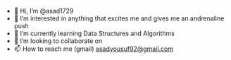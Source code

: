 - 👋 Hi, I’m @asad1729
- 👀 I’m interested in anything that excites me and gives me an andrenaline push
- 🌱 I’m currently learning Data Structures and Algorithms
- 💞️ I’m looking to collaborate on 
- 📫 How to reach me (gmail) asadyousuf92@gmail.com

<!---
asad1729/asad1729 is a ✨ special ✨ repository because its `README.md` (this file) appears on your GitHub profile.
You can click the Preview link to take a look at your changes.
--->
